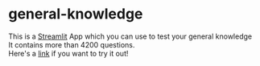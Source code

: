 # general-knowledge
 This is a [Streamlit](https://streamlit.io/) App which you can use to test your general knowledge  
 It contains more than 4200 questions.  
 Here's a [link](https://general-knowledge.streamlit.app/) if you want to try it out!
